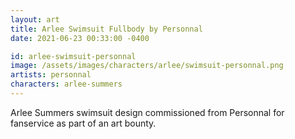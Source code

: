 ```yaml
---
layout: art
title: Arlee Swimsuit Fullbody by Personnal
date: 2021-06-23 00:33:00 -0400

id: arlee-swimsuit-personnal
image: /assets/images/characters/arlee/swimsuit-personnal.png
artists: personnal
characters: arlee-summers
---
```

Arlee Summers swimsuit design commissioned from Personnal for fanservice as
part of an art bounty.
